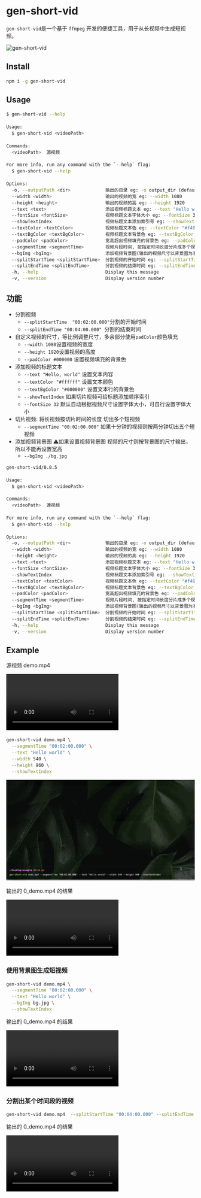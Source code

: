 # gen-short-vid

`gen-short-vid`是一个基于 `ffmpeg` 开发的便捷工具，用于从长视频中生成短视频。

![gen-short-vid](https://socialify.git.ci/gxr404/gen-short-vid/image?font=Rokkitt&forks=1&issues=1&logo=https%3A%2F%2Fraw.githubusercontent.com%2Fgxr404%2Fgen-short-vid%2Fmain%2Fdocs%2Flogo.svg&stargazers=1&theme=Light)

## Install

```bash
npm i -g gen-short-vid
```

## Usage

```bash
$ gen-short-vid --help

Usage:
  $ gen-short-vid <videoPath>

Commands:
  <videoPath>  源视频

For more info, run any command with the `--help` flag:
  $ gen-short-vid --help

Options:
  -o, --outputPath <dir>             输出的目录 eg: -o output_dir (default: output)
  --width <width>                    输出的视频的宽 eg: --width 1080
  --height <height>                  输出的视频的高 eg: --height 1920
  --text <text>                      添加视频标题文本 eg: --text "Hello world!"
  --fontSize <fontSize>              视频标题文本字体大小 eg: --fontSize 32
  --showTextIndex                    视频标题文本添加索引号 eg: --showTextIndex
  --textColor <textColor>            视频标题文本色 eg: --textColor "#f49857"
  --textBgColor <textBgColor>        视频标题文本背景色 eg: --textBgColor "#f49857"
  --padColor <padColor>              宽高超出视频填充的背景色 eg: --padColor "#f49857"
  --segmentTime <segmentTime>        视频片段时间, 按指定时间长度分片成多个视频 eg: --segmentTime "00:02:00.000"
  --bgImg <bgImg>                    添加视频背景图(输出的视频尺寸以背景图为准，不能和width、height一起使用) eg: --bgImg "./bg.jpg"
  --splitStartTime <splitStartTime>  分割视频的开始时间 eg: --splitStartTime "00:02:00.000"
  --splitEndTime <splitEndTime>      分割视频的结束时间 eg: --splitEndTime "00:04:00.000"
  -h, --help                         Display this message
  -v, --version                      Display version number

```

## 功能

- 分割视频
  - `--splitStartTime  "00:02:00.000"`分割的开始时间
  - `--splitEndTime "00:04:00.000" `分割的结束时间
- 自定义视频的尺寸，等比例调整尺寸，多余部分使用`padColor`颜色填充
  - `--width 1080`设置视频的宽度
  - `--height 1920`设置视频的高度
  - `--padColor #000000` 设置视频填充的背景色
- 添加视频的标题文本
  - `--text "Hello, world"` 设置文本内容
  - `--textColor "#ffffff"` 设置文本颜色
  - `--textBgColor "#000000"` 设置文本行的背景色
  - `--showTextIndex` 如果切片视频可给标题添加顺序索引
  - `--fontSize 32` 默认自动根据视频尺寸设置字体大小，可自行设置字体大小
- 切片视频: 将长视频按切片时间的长度 切出多个短视频
  - `--segmentTime "00:02:00.000"` 如果十分钟的视频则按两分钟切出五个短视频
- 添加视频背景图 ⚠️如果设置视频背景图 视频的尺寸则按背景图的尺寸输出，所以不能再设置宽高
  - `--bgImg ./bg.jpg`

```bash
gen-short-vid/0.0.5

Usage:
  $ gen-short-vid <videoPath>

Commands:
  <videoPath>  源视频

For more info, run any command with the `--help` flag:
  $ gen-short-vid --help

Options:
  -o, --outputPath <dir>             输出的目录 eg: -o output_dir (default: output)
  --width <width>                    输出的视频的宽 eg: --width 1080
  --height <height>                  输出的视频的高 eg: --height 1920
  --text <text>                      添加视频标题文本 eg: --text "Hello world!"
  --fontSize <fontSize>              视频标题文本字体大小 eg: --fontSize 32
  --showTextIndex                    视频标题文本添加索引号 eg: --showTextIndex
  --textColor <textColor>            视频标题文本色 eg: --textColor "#f49857"
  --textBgColor <textBgColor>        视频标题文本背景色 eg: --textBgColor "#f49857"
  --padColor <padColor>              宽高超出视频填充的背景色 eg: --padColor "#f49857"
  --segmentTime <segmentTime>        视频片段时间, 按指定时间长度分片成多个视频 eg: --segmentTime "00:02:00.000"
  --bgImg <bgImg>                    添加视频背景图(输出的视频尺寸以背景图为准，不能和width、height一起使用) eg: --bgImg "./bg.jpg"
  --splitStartTime <splitStartTime>  分割视频的开始时间 eg: --splitStartTime "00:02:00.000"
  --splitEndTime <splitEndTime>      分割视频的结束时间 eg: --splitEndTime "00:04:00.000"
  -h, --help                         Display this message
  -v, --version                      Display version number
```

## Example

源视频 demo.mp4

<video src="https://raw.githubusercontent.com/gxr404/gen-short-vid/main/docs/demo.mp4" width="300"></video>

```bash
gen-short-vid demo.mp4 \
  --segmentTime "00:02:00.000" \
  --text "Hello world" \
  --width 540 \
  --height 960 \
  --showTextIndex
```

![demo1](./docs/demo1.gif)

输出的 0_demo.mp4 的结果

<video src="https://github.com/user-attachments/assets/048095e4-876d-4918-a197-9d73d5866ac5" width="300"></video>

### 使用背景图生成短视频

```bash
gen-short-vid demo.mp4 \
  --segmentTime "00:02:00.000" \
  --text "Hello world" \
  --bgImg bg.jpg \
  --showTextIndex
```

输出的 0_demo.mp4 的结果

<video src="https://github.com/user-attachments/assets/0b841264-6e7b-4161-bea7-0068989c3734"></video>

### 分割出某个时间段的视频

```bash
gen-short-vid demo.mp4  --splitStartTime "00:04:00.000" --splitEndTime "00:08:00.000"
```

输出的 0_demo.mp4 的结果

<video src="https://github.com/user-attachments/assets/ff333d88-3946-4234-83ea-62904ff2ffe7" width="300"></video>
